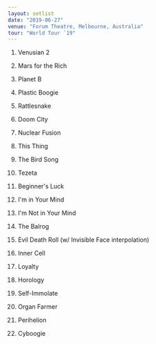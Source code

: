 ```yaml
---
layout: setlist
date: "2019-06-27"
venue: "Forum Theatre, Melbourne, Australia"
tour: "World Tour `19"
---
```



 1. Venusian 2

 2. Mars for the Rich

 3. Planet B

 4. Plastic Boogie

 5. Rattlesnake

 6. Doom City

 7. Nuclear Fusion

 8. This Thing

 9. The Bird Song

10. Tezeta

11. Beginner's Luck

12. I'm in Your Mind

13. I'm Not in Your Mind

14. The Balrog

15. Evil Death Roll
    (w/ Invisible Face interpolation)

16. Inner Cell

17. Loyalty

18. Horology

19. Self-Immolate

20. Organ Farmer

21. Perihelion

22. Cyboogie


